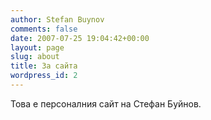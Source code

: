 ```yaml
---
author: Stefan Buynov
comments: false
date: 2007-07-25 19:04:42+00:00
layout: page
slug: about
title: За сайта
wordpress_id: 2
---
```


Това е персоналния сайт на Стефан Буйнов.
